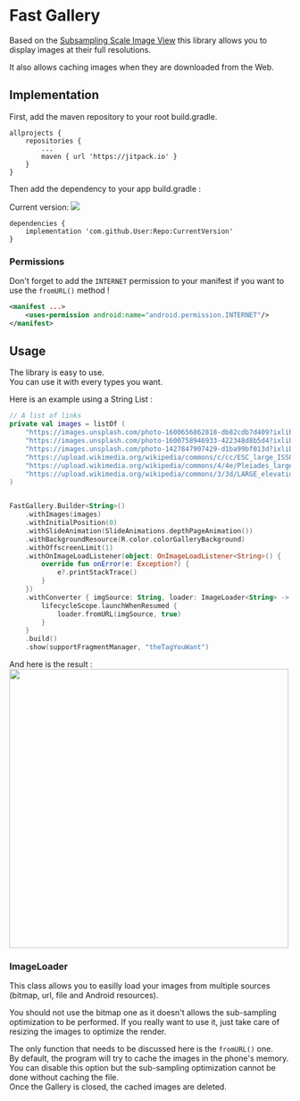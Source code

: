 # Fast Gallery  
Based on the [Subsampling Scale Image View](https://github.com/davemorrissey/subsampling-scale-image-view) this library allows you to display images at their full resolutions.  

It also allows caching images when they are downloaded from the Web.

## Implementation

First, add the maven repository to your root build.gradle.

```
allprojects {
    repositories {
        ...
        maven { url 'https://jitpack.io' }
    }
}
```

Then add the dependency to your app build.gradle :

Current version: [![](https://jitpack.io/v/axellaffite/Fast-Gallery.svg)](https://jitpack.io/#axellaffite/Fast-Gallery)

```
dependencies {
    implementation 'com.github.User:Repo:CurrentVersion'
}
```

### Permissions

Don't forget to add the `INTERNET` permission to your manifest if you want to use the `fromURL()` method !

```xml
<manifest ...>
    <uses-permission android:name="android.permission.INTERNET"/>
</manifest>
```

## Usage

The library is easy to use.  
You can use it with every types you want.  

Here is an example using a String List :

```kotlin
// A list of links
private val images = listOf (
    "https://images.unsplash.com/photo-1600656862818-db82cdb7d409?ixlib=rb-1.2.1&ixid=eyJhcHBfaWQiOjEyMDd9&auto=format&fit=crop&w=1920&q=80",
    "https://images.unsplash.com/photo-1600758946933-422348d8b5d4?ixlib=rb-1.2.1&ixid=eyJhcHBfaWQiOjEyMDd9&auto=format&fit=crop&w=1920&q=80",
    "https://images.unsplash.com/photo-1427847907429-d1ba99bf013d?ixlib=rb-1.2.1&q=80&fm=jpg&crop=entropy&cs=tinysrgb&w=1920&fit=max&ixid=eyJhcHBfaWQiOjF9",
    "https://upload.wikimedia.org/wikipedia/commons/c/cc/ESC_large_ISS022_ISS022-E-11387-edit_01.JPG",
    "https://upload.wikimedia.org/wikipedia/commons/4/4e/Pleiades_large.jpg",
    "https://upload.wikimedia.org/wikipedia/commons/3/3d/LARGE_elevation.jpg",
)


FastGallery.Builder<String>()
    .withImages(images)
    .withInitialPosition(0)
    .withSlideAnimation(SlideAnimations.depthPageAnimation())
    .withBackgroundResource(R.color.colorGalleryBackground)
    .withOffscreenLimit(1)
    .withOnImageLoadListener(object: OnImageLoadListener<String>() {
        override fun onError(e: Exception?) {
            e?.printStackTrace()
        }
    })
    .withConverter { imgSource: String, loader: ImageLoader<String> ->
        lifecycleScope.launchWhenResumed {
            loader.fromURL(imgSource, true)
        }
    }
    .build()
    .show(supportFragmentManager, "theTagYouWant")
```

And here is the result :  
<img src="https://github.com/axellaffite/Fast-Gallery/blob/master/previews/FastGallery.gif?raw=true" width=500>


### ImageLoader

This class allows you to easilly load your images from multiple sources (bitmap, url, file and Android resources).  

You should not use the bitmap one as it doesn't allows the sub-sampling optimization to be performed. If you really want to use it, just take care of resizing the images to optimize the render.  

The only function that needs to be discussed here is the `fromURL()` one.  
By default, the program will try to cache the images in the phone's memory. You can disable this option but the sub-sampling optimization cannot be done without caching the file.  
Once the Gallery is closed, the cached images are deleted.  